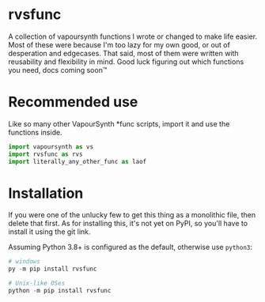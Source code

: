 # rvsfunc
A collection of vapoursynth functions I wrote or changed to make life easier.
Most of these were because I'm too lazy for my own good, or out of desperation
and edgecases.
That said, most of them were written with reusability and flexibility in mind.
Good luck figuring out which functions you need, docs coming soon&trade;

# Recommended use
Like so many other VapourSynth \*func scripts, import it and use the functions inside.
```py
import vapoursynth as vs
import rvsfunc as rvs
import literally_any_other_func as laof
```

# Installation
If you were one of the unlucky few to get this thing as a monolithic file,
then delete that first.
As for installing this, it's not yet on PyPI, so you'll have to install it using
the git link.

Assuming Python 3.8+ is configured as the default, otherwise use `python3`:
```py
# windows
py -m pip install rvsfunc

# Unix-like OSes
python -m pip install rvsfunc
```
